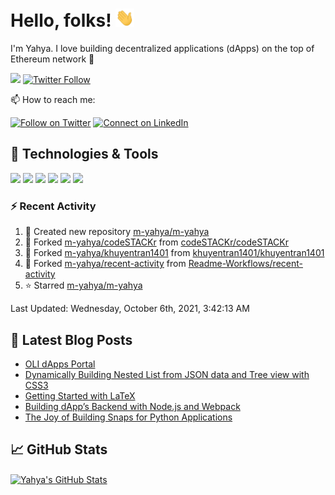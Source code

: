 # Hello, folks! <img src="img/wave.gif" width="30px">

I'm Yahya. I love building decentralized applications (dApps) on the top of Ethereum network :raised_hands:

![](https://komarev.com/ghpvc/?username=m-yahya&label=PROFILE+VIEWS&style=flat-square) [![Twitter Follow](https://img.shields.io/twitter/follow/yahya_gis?color=1DA1F2&logo=twitter&style=for-the-badge)](https://twitter.com/intent/follow?original_referer=https%3A%2F%2Fgithub.com%2Fyahya_gis&screen_name=yahya_gis)


📫 How to reach me:

[![Follow on Twitter](https://img.shields.io/badge/--twitter?label=Twitter&logo=Twitter&style=social)](https://twitter.com/intent/user?screen_name=yahya_gis) [![Connect on LinkedIn](https://img.shields.io/badge/--linkedin?label=LinkedIn&logo=LinkedIn&style=social)](https://www.linkedin.com/in/m-yahya)


<!--
**m-yahya/m-yahya** is a ✨ _special_ ✨ repository because its `README.md` (this file) appears on your GitHub profile.

Here are some ideas to get you started:

- 🔭 I’m currently working on ...
- 🌱 I’m currently learning ...
- 👯 I’m looking to collaborate on ...
- 🤔 I’m looking for help with ...
- 💬 Ask me about ...
- 📫 How to reach me: ...
- 😄 Pronouns: ...
- ⚡ Fun fact: ...
-->

## 🔧 Technologies & Tools

![](https://img.shields.io/badge/OS-Linux-informational?style=flat&logo=linux&logoColor=white&color=2bbc8a)
![](https://img.shields.io/badge/Editor-IntelliJ_IDEA-informational?style=flat&logo=intellij-idea&logoColor=white&color=2bbc8a)
![](https://img.shields.io/badge/Code-Python-informational?style=flat&logo=python&logoColor=white&color=2bbc8a)
![](https://img.shields.io/badge/Code-JavaScript-informational?style=flat&logo=javascript&logoColor=white&color=2bbc8a)
![](https://img.shields.io/badge/Code-Vue-informational?style=flat&logo=vue.js&logoColor=white&color=2bbc8a)
![](https://img.shields.io/badge/Shell-Bash-informational?style=flat&logo=gnu-bash&logoColor=white&color=2bbc8a)


### :zap: Recent Activity

<!--RECENT_ACTIVITY:start-->
1. 📔 Created new repository [m-yahya/m-yahya](https://github.com/m-yahya/m-yahya)
2. 🔱 Forked [m-yahya/codeSTACKr](https://github.com/m-yahya/codeSTACKr) from [codeSTACKr/codeSTACKr](https://github.com/codeSTACKr/codeSTACKr)
3. 🔱 Forked [m-yahya/khuyentran1401](https://github.com/m-yahya/khuyentran1401) from [khuyentran1401/khuyentran1401](https://github.com/khuyentran1401/khuyentran1401)
4. 🔱 Forked [m-yahya/recent-activity](https://github.com/m-yahya/recent-activity) from [Readme-Workflows/recent-activity](https://github.com/Readme-Workflows/recent-activity)
5. ⭐ Starred [m-yahya/m-yahya](https://github.com/m-yahya/m-yahya)
<!--RECENT_ACTIVITY:end-->

<!--RECENT_ACTIVITY:last_update-->
Last Updated: Wednesday, October 6th, 2021, 3:42:13 AM
<!--RECENT_ACTIVITY:last_update_end-->


## 📕 Latest Blog Posts

<!-- BLOG-POST-LIST:START -->
- [OLI dApps Portal](https://medium.com/oli-systems/oli-dapps-portal-5bff38dc127b?source=rss-2e0293066814------2)
- [Dynamically Building Nested List from JSON data and Tree view with CSS3](https://medium.com/oli-systems/dynamically-building-nested-list-from-json-data-and-tree-view-with-css3-2ee75b471744?source=rss-2e0293066814------2)
- [Getting Started with LaTeX](https://levelup.gitconnected.com/getting-started-with-latex-d818c90585f?source=rss-2e0293066814------2)
- [Building dApp’s Backend with Node.js and Webpack](https://medium.com/oli-systems/building-dapps-backend-with-node-js-and-webpack-311cda224da5?source=rss-2e0293066814------2)
- [The Joy of Building Snaps for Python Applications](https://medium.com/oli-systems/the-joy-of-building-snaps-for-python-applications-4fa35c36b1a3?source=rss-2e0293066814------2)
<!-- BLOG-POST-LIST:END -->


## &#x1f4c8; GitHub Stats

<a href="https://github.com/m-yahya/m-yahya">
  <img align="center" src="https://github-readme-stats.vercel.app/api?username=m-yahya&show_icons=true&line_height=27&count_private=true&title_color=ffffff&text_color=c9cacc&icon_color=2bbc8a&bg_color=1d1f21" alt="Yahya's GitHub Stats" />
</a>
